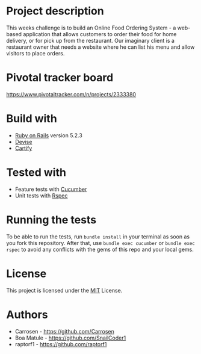 # Project description
This weeks challenge is to build an Online Food Ordering System - a web-based application that allows customers to order their food for home delivery, or for pick up from the restaurant. Our imaginary client is a restaurant owner that needs a website where he can list his menu and allow visitors to place orders.

# Pivotal tracker board
https://www.pivotaltracker.com/n/projects/2333380

# Build with
* [Ruby on Rails](https://rubyonrails.org/) version 5.2.3
* [Devise](https://github.com/plataformatec/devise)
* [Cartify](https://github.com/CraftAcademy/cartify)

# Tested with
* Feature tests with [Cucumber](https://cucumber.io/)
* Unit tests with [Rspec](https://rspec.info/)

# Running the tests
To be able to run the tests, run `bundle install` in your terminal as soon as you fork this repository. After that, use `bundle exec cucumber` or `bundle exec rspec` to avoid any conflicts with the gems of this repo and your local gems.

# License
This project is licensed under the [MIT](https://opensource.org/licenses/MIT) License.

# Authors
* Carrosen - https://github.com/Carrosen
* Boa Matule - https://github.com/SnailCoder1
* raptorf1 - https://github.com/raptorf1
